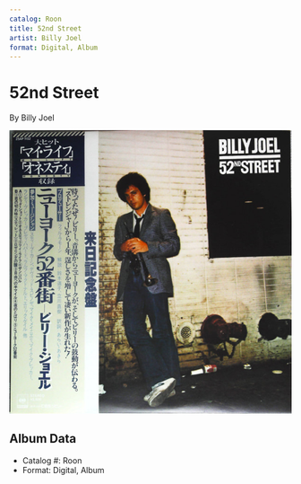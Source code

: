 ```yaml
---
catalog: Roon
title: 52nd Street
artist: Billy Joel
format: Digital, Album
---
```


# 52nd Street

By Billy Joel

![](../../assets/albumcovers/Billy_Joel-52nd_Street.png)

## Album Data

- Catalog #: Roon
- Format: Digital, Album

